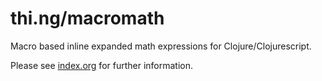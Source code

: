 # thi.ng/macromath

Macro based inline expanded math expressions for Clojure/Clojurescript.

Please see [index.org](index.org) for further information.
